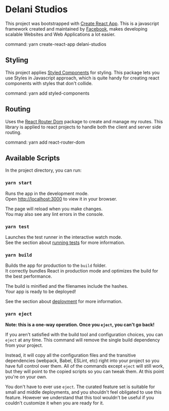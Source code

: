 # Delani Studios

This project was bootstrapped with [Create React App](https://github.com/facebook/create-react-app). This is a javascript framework created and maintained by [Facebook](https://www.facebook.com/), makes developing scalable Websites and Web Applications a lot easier.

command: yarn create-react-app delani-studios

## Styling

This project applies [Styled Components](https://styled-components.com/) for styling. This package lets you use Styles in Javascript approach, which is quite handy for creating react components with styles that don't collide.

command: yarn add styled-components

## Routing

Uses the [React Router Dom](https://www.npmjs.com/package/react-router-dom) package to create and manage my routes. This library is applied to react projects to handle both the client and server side routing.

command: yarn add react-router-dom

## Available Scripts

In the project directory, you can run:

### `yarn start`

Runs the app in the development mode.\
Open [http://localhost:3000](http://localhost:3000) to view it in your browser.

The page will reload when you make changes.\
You may also see any lint errors in the console.

### `yarn test`

Launches the test runner in the interactive watch mode.\
See the section about [running tests](https://facebook.github.io/create-react-app/docs/running-tests) for more information.

### `yarn build`

Builds the app for production to the `build` folder.\
It correctly bundles React in production mode and optimizes the build for the best performance.

The build is minified and the filenames include the hashes.\
Your app is ready to be deployed!

See the section about [deployment](https://facebook.github.io/create-react-app/docs/deployment) for more information.

### `yarn eject`

**Note: this is a one-way operation. Once you `eject`, you can't go back!**

If you aren't satisfied with the build tool and configuration choices, you can `eject` at any time. This command will remove the single build dependency from your project.

Instead, it will copy all the configuration files and the transitive dependencies (webpack, Babel, ESLint, etc) right into your project so you have full control over them. All of the commands except `eject` will still work, but they will point to the copied scripts so you can tweak them. At this point you're on your own.

You don't have to ever use `eject`. The curated feature set is suitable for small and middle deployments, and you shouldn't feel obligated to use this feature. However we understand that this tool wouldn't be useful if you couldn't customize it when you are ready for it.
